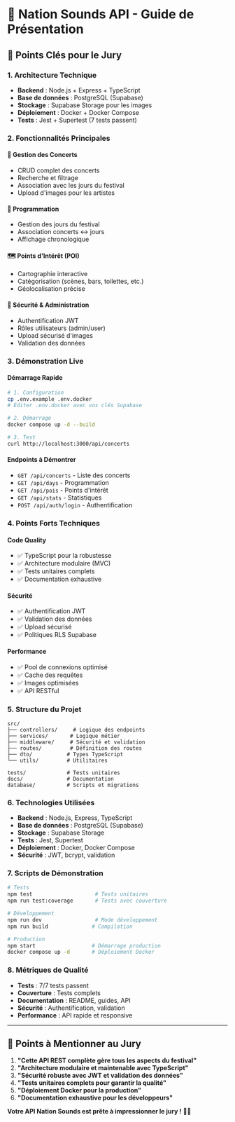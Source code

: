 # 🎵 Nation Sounds API - Guide de Présentation

## 🎯 **Points Clés pour le Jury**

### 1. **Architecture Technique**

- **Backend** : Node.js + Express + TypeScript
- **Base de données** : PostgreSQL (Supabase)
- **Stockage** : Supabase Storage pour les images
- **Déploiement** : Docker + Docker Compose
- **Tests** : Jest + Supertest (7 tests passent)

### 2. **Fonctionnalités Principales**

#### 🎷 **Gestion des Concerts**

- CRUD complet des concerts
- Recherche et filtrage
- Association avec les jours du festival
- Upload d'images pour les artistes

#### 📅 **Programmation**

- Gestion des jours du festival
- Association concerts ↔ jours
- Affichage chronologique

#### 🗺️ **Points d'Intérêt (POI)**

- Cartographie interactive
- Catégorisation (scènes, bars, toilettes, etc.)
- Géolocalisation précise

#### 🔐 **Sécurité & Administration**

- Authentification JWT
- Rôles utilisateurs (admin/user)
- Upload sécurisé d'images
- Validation des données

### 3. **Démonstration Live**

#### **Démarrage Rapide**

```bash
# 1. Configuration
cp .env.example .env.docker
# Éditer .env.docker avec vos clés Supabase

# 2. Démarrage
docker compose up -d --build

# 3. Test
curl http://localhost:3000/api/concerts
```

#### **Endpoints à Démontrer**

- `GET /api/concerts` - Liste des concerts
- `GET /api/days` - Programmation
- `GET /api/pois` - Points d'intérêt
- `GET /api/stats` - Statistiques
- `POST /api/auth/login` - Authentification

### 4. **Points Forts Techniques**

#### **Code Quality**

- ✅ TypeScript pour la robustesse
- ✅ Architecture modulaire (MVC)
- ✅ Tests unitaires complets
- ✅ Documentation exhaustive

#### **Sécurité**

- ✅ Authentification JWT
- ✅ Validation des données
- ✅ Upload sécurisé
- ✅ Politiques RLS Supabase

#### **Performance**

- ✅ Pool de connexions optimisé
- ✅ Cache des requêtes
- ✅ Images optimisées
- ✅ API RESTful

### 5. **Structure du Projet**

```
src/
├── controllers/     # Logique des endpoints
├── services/       # Logique métier
├── middleware/     # Sécurité et validation
├── routes/         # Définition des routes
├── dto/           # Types TypeScript
└── utils/         # Utilitaires

tests/             # Tests unitaires
docs/              # Documentation
database/          # Scripts et migrations
```

### 6. **Technologies Utilisées**

- **Backend** : Node.js, Express, TypeScript
- **Base de données** : PostgreSQL (Supabase)
- **Stockage** : Supabase Storage
- **Tests** : Jest, Supertest
- **Déploiement** : Docker, Docker Compose
- **Sécurité** : JWT, bcrypt, validation

### 7. **Scripts de Démonstration**

```bash
# Tests
npm test                    # Tests unitaires
npm run test:coverage       # Tests avec couverture

# Développement
npm run dev                 # Mode développement
npm run build              # Compilation

# Production
npm start                  # Démarrage production
docker compose up -d       # Déploiement Docker
```

### 8. **Métriques de Qualité**

- **Tests** : 7/7 tests passent
- **Couverture** : Tests complets
- **Documentation** : README, guides, API
- **Sécurité** : Authentification, validation
- **Performance** : API rapide et responsive

---

## 🎤 **Points à Mentionner au Jury**

1. **"Cette API REST complète gère tous les aspects du festival"**
2. **"Architecture modulaire et maintenable avec TypeScript"**
3. **"Sécurité robuste avec JWT et validation des données"**
4. **"Tests unitaires complets pour garantir la qualité"**
5. **"Déploiement Docker pour la production"**
6. **"Documentation exhaustive pour les développeurs"**

**Votre API Nation Sounds est prête à impressionner le jury !** 🎷✨
